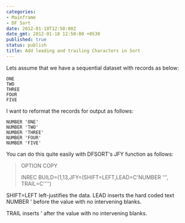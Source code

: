 ```yaml
---
categories:
- Mainframe
- DF Sort
date: 2012-01-18T12:50:00Z
date_gmt: 2012-01-18 12:50:00 +0530
published: true
status: publish
title: Add leading and trailing Characters in Sort
---
```


Lets assume that we have a sequential dataset with records as below:

```
ONE
TWO
THREE
FOUR
FIVE
```

I want to reformat the records for output as follows:

```
NUMBER 'ONE'
NUMBER 'TWO'
NUMBER 'THREE'
NUMBER 'FOUR'
NUMBER 'FIVE'
```

You can do this quite easily with DFSORT's JFY function as follows:

> OPTION COPY
>
> INREC BUILD=(1,13,JFY=(SHIFT=LEFT,LEAD=C'NUMBER ''', TRAIL=C'''')

SHIFT=LEFT left-justifies the data. LEAD inserts the hard coded text NUMBER ' before the value with no intervening blanks.
 
TRAIL inserts ' after the value with no intervening blanks.
